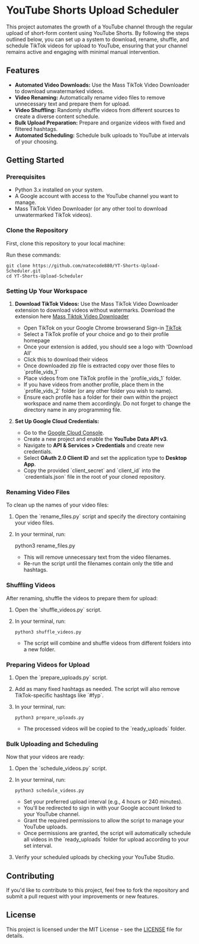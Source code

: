 
# YouTube Shorts Upload Scheduler

This project automates the growth of a YouTube channel through the regular upload of short-form content using YouTube Shorts. By following the steps outlined below, you can set up a system to download, rename, shuffle, and schedule TikTok videos for upload to YouTube, ensuring that your channel remains active and engaging with minimal manual intervention.

## Features

- **Automated Video Downloads:** Use the Mass TikTok Video Downloader to download unwatermarked videos.
- **Video Renaming:** Automatically rename video files to remove unnecessary text and prepare them for upload.
- **Video Shuffling:** Randomly shuffle videos from different sources to create a diverse content schedule.
- **Bulk Upload Preparation:** Prepare and organize videos with fixed and filtered hashtags.
- **Automated Scheduling:** Schedule bulk uploads to YouTube at intervals of your choosing.

## Getting Started

### Prerequisites

- Python 3.x installed on your system.
- A Google account with access to the YouTube channel you want to manage.
- Mass TikTok Video Downloader (or any other tool to download unwatermarked TikTok videos).

### Clone the Repository

First, clone this repository to your local machine:

Run these commands:
```console
git clone https://github.com/natecode880/YT-Shorts-Upload-Scheduler.git
cd YT-Shorts-Upload-Scheduler
```

### Setting Up Your Workspace

1. **Download TikTok Videos:** Use the Mass TikTok Video Downloader extension to download videos without watermarks.
   Download the extension here [Mass Tiktok Video Downloader](https://chromewebstore.google.com/detail/mass-tiktok-video-downloa/oaceepljpkcbcgccnmlepeofkhplkbih?hl=en)
   - Open TikTok on your Google Chrome browserand Sign-in [TikTok](https://www.tiktok.com/)
   - Select a TikTok profile of your choice and go to their profile homepage
   - Once your extension is added, you should see a logo with 'Download All'
   - Click this to download their videos
   - Once downloaded zip file is extracted copy over those files to \`profile_vids_1\`
   - Place videos from one TikTok profile in the \`profile_vids_1\` folder.
   - If you have videos from another profile, place them in the \`profile_vids_2\` folder (or any other folder you wish to name).
   - Ensure each profile has a folder for their own within the project workspace and name them accordingly. Do not forget to change the directory name in any programming file.

3. **Set Up Google Cloud Credentials:**
   - Go to the [Google Cloud Console](https://console.cloud.google.com/).
   - Create a new project and enable the **YouTube Data API v3**.
   - Navigate to **API & Services > Credentials** and create new credentials.
   - Select **OAuth 2.0 Client ID** and set the application type to **Desktop App**.
   - Copy the provided \`client_secret\` and \`client_id\` into the \`credentials.json\` file in the root of your cloned repository.

### Renaming Video Files

To clean up the names of your video files:

1. Open the \`rename_files.py\` script and specify the directory containing your video files.
2. In your terminal, run:

   python3 rename_files.py

   - This will remove unnecessary text from the video filenames.
   - Re-run the script until the filenames contain only the title and hashtags.

### Shuffling Videos

After renaming, shuffle the videos to prepare them for upload:

1. Open the \`shuffle_videos.py\` script.
2. In your terminal, run:

   ```console
   python3 shuffle_videos.py
   ```

   - The script will combine and shuffle videos from different folders into a new folder.

### Preparing Videos for Upload

1. Open the \`prepare_uploads.py\` script.
2. Add as many fixed hashtags as needed. The script will also remove TikTok-specific hashtags like \`#fyp\`.
3. In your terminal, run:

   ```console
   python3 prepare_uploads.py
   ```

   - The processed videos will be copied to the \`ready_uploads\` folder.

### Bulk Uploading and Scheduling

Now that your videos are ready:

1. Open the \`schedule_videos.py\` script.
2. In your terminal, run:

   ```console
   python3 schedule_videos.py
   ```

   - Set your preferred upload interval (e.g., 4 hours or 240 minutes).
   - You'll be redirected to sign in with your Google account linked to your YouTube channel.
   - Grant the required permissions to allow the script to manage your YouTube uploads.
   - Once permissions are granted, the script will automatically schedule all videos in the \`ready_uploads\` folder for upload according to your set interval.

3. Verify your scheduled uploads by checking your YouTube Studio.

## Contributing

If you'd like to contribute to this project, feel free to fork the repository and submit a pull request with your improvements or new features.

## License

This project is licensed under the MIT License - see the [LICENSE](LICENSE) file for details.
